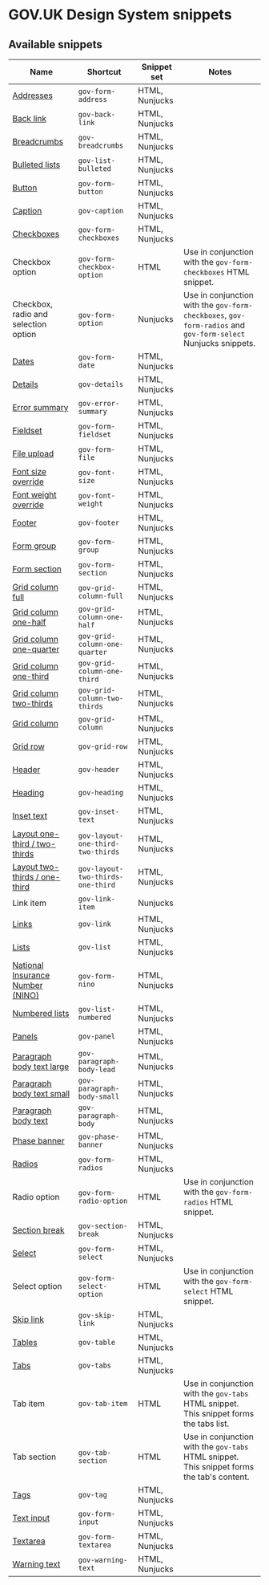 # GOV.UK Design System snippets

## Available snippets

|Name|Shortcut|Snippet set|Notes|
|-------------------------|-------------------------|---|---|
|[Addresses](https://design-system.service.gov.uk/patterns/addresses/)|`gov-form-address`|HTML, Nunjucks||
|[Back link](https://design-system.service.gov.uk/components/back-link/)|`gov-back-link`|HTML, Nunjucks||
|[Breadcrumbs](https://design-system.service.gov.uk/components/breadcrumbs/)|`gov-breadcrumbs`|HTML, Nunjucks||
|[Bulleted lists](https://design-system.service.gov.uk/styles/typography/#bulleted-lists)|`gov-list-bulleted`|HTML, Nunjucks||
|[Button](https://design-system.service.gov.uk/components/button/)|`gov-form-button`|HTML, Nunjucks||
|[Caption](https://design-system.service.gov.uk/styles/typography/#headings-with-captions)|`gov-caption`|HTML, Nunjucks||
|[Checkboxes](https://design-system.service.gov.uk/components/checkboxes/)|`gov-form-checkboxes`|HTML, Nunjucks||
|Checkbox option|`gov-form-checkbox-option`|HTML|Use in conjunction with the `gov-form-checkboxes` HTML snippet.|
|Checkbox, radio and selection option|`gov-form-option`|Nunjucks|Use in conjunction with the `gov-form-checkboxes`, `gov-form-radios` and `gov-form-select` Nunjucks snippets.|
|[Dates](https://design-system.service.gov.uk/components/date-input/)|`gov-form-date`|HTML, Nunjucks||
|[Details](https://design-system.service.gov.uk/components/details/)|`gov-details`|HTML, Nunjucks||
|[Error summary](https://design-system.service.gov.uk/components/error-summary/)|`gov-error-summary`|HTML, Nunjucks||
|[Fieldset](https://design-system.service.gov.uk/components/fieldset/)|`gov-form-fieldset`|HTML, Nunjucks||
|[File upload](https://design-system.service.gov.uk/components/file-upload/)|`gov-form-file`|HTML, Nunjucks||
|[Font size override](https://design-system.service.gov.uk/styles/typography/#font-size)|`gov-font-size`|HTML, Nunjucks||
|[Font weight override](https://design-system.service.gov.uk/styles/typography/#font-weight)|`gov-font-weight`|HTML, Nunjucks||
|[Footer](https://design-system.service.gov.uk/components/footer/)|`gov-footer`|HTML, Nunjucks||
|[Form group](https://design-system.service.gov.uk/)|`gov-form-group`|HTML, Nunjucks||
|[Form section](https://design-system.service.gov.uk/)|`gov-form-section`|HTML, Nunjucks||
|[Grid column full](https://design-system.service.gov.uk/styles/layout/#full-width)|`gov-grid-column-full`|HTML, Nunjucks||
|[Grid column one-half](https://design-system.service.gov.uk/styles/layout/#one-half)|`gov-grid-column-one-half`|HTML, Nunjucks||
|[Grid column one-quarter](https://design-system.service.gov.uk/styles/layout/#one-quarter)|`gov-grid-column-one-quarter`|HTML, Nunjucks||
|[Grid column one-third](https://design-system.service.gov.uk/styles/layout/#one-third)|`gov-grid-column-one-third`|HTML, Nunjucks||
|[Grid column two-thirds](https://design-system.service.gov.uk/styles/layout/#two-thirds)|`gov-grid-column-two-thirds`|HTML, Nunjucks||
|[Grid column](https://design-system.service.gov.uk/styles/layout/)|`gov-grid-column`|HTML, Nunjucks||
|[Grid row](https://design-system.service.gov.uk/styles/layout/)|`gov-grid-row`|HTML, Nunjucks||
|[Header](https://design-system.service.gov.uk/components/header/)|`gov-header`|HTML, Nunjucks||
|[Heading](https://design-system.service.gov.uk/styles/typography/#headings)|`gov-heading`|HTML, Nunjucks||
|[Inset text](https://design-system.service.gov.uk/components/inset-text/)|`gov-inset-text`|HTML, Nunjucks||
|[Layout one-third / two-thirds](https://design-system.service.gov.uk/styles/layout/#two-thirds-one-third)|`gov-layout-one-third-two-thirds`|HTML, Nunjucks||
|[Layout two-thirds / one-third](https://design-system.service.gov.uk/styles/layout/#two-thirds-one-third)|`gov-layout-two-thirds-one-third`|HTML, Nunjucks||
|Link item|`gov-link-item`|Nunjucks||
|[Links](https://design-system.service.gov.uk/styles/typography/#links)|`gov-link`|HTML, Nunjucks||
|[Lists](https://design-system.service.gov.uk/styles/typography/#lists)|`gov-list`|HTML, Nunjucks||
|[National Insurance Number (NINO)](https://design-system.service.gov.uk/patterns/national-insurance-numbers/)|`gov-form-nino`|HTML, Nunjucks||
|[Numbered lists](https://design-system.service.gov.uk/styles/typography/#numbered-lists)|`gov-list-numbered`|HTML, Nunjucks||
|[Panels](https://design-system.service.gov.uk/components/panel/)|`gov-panel`|HTML, Nunjucks||
|[Paragraph body text large](https://design-system.service.gov.uk/styles/typography/#lead-paragraph)|`gov-paragraph-body-lead`|HTML, Nunjucks||
|[Paragraph body text small](https://design-system.service.gov.uk/styles/typography/#body-small)|`gov-paragraph-body-small`|HTML, Nunjucks||
|[Paragraph body text](https://design-system.service.gov.uk/styles/typography/#body)|`gov-paragraph-body`|HTML, Nunjucks||
|[Phase banner](https://design-system.service.gov.uk/components/phase-banner/)|`gov-phase-banner`|HTML, Nunjucks||
|[Radios](https://design-system.service.gov.uk/components/radios/)|`gov-form-radios`|HTML, Nunjucks||
|Radio option|`gov-form-radio-option`|HTML|Use in conjunction with the `gov-form-radios` HTML snippet.|
|[Section break](https://design-system.service.gov.uk/styles/typography/#section-break)|`gov-section-break`|HTML, Nunjucks||
|[Select](https://design-system.service.gov.uk/components/select/)|`gov-form-select`|HTML, Nunjucks||
|Select option|`gov-form-select-option`|HTML|Use in conjunction with the `gov-form-select` HTML snippet.|
|[Skip link](https://design-system.service.gov.uk/components/skip-link/)|`gov-skip-link`|HTML, Nunjucks||
|[Tables](https://design-system.service.gov.uk/components/table/)|`gov-table`|HTML, Nunjucks||
|[Tabs](https://design-system.service.gov.uk/components/tabs/)|`gov-tabs`|HTML, Nunjucks||
|Tab item|`gov-tab-item`|HTML|Use in conjunction with the `gov-tabs` HTML snippet. This snippet forms the tabs list.|
|Tab section|`gov-tab-section`|HTML|Use in conjunction with the `gov-tabs` HTML snippet. This snippet forms the tab's content.|
|[Tags](https://design-system.service.gov.uk/components/tag/)|`gov-tag`|HTML, Nunjucks||
|[Text input](https://design-system.service.gov.uk/components/text-input/)|`gov-form-input`|HTML, Nunjucks||
|[Textarea](https://design-system.service.gov.uk/components/textarea/)|`gov-form-textarea`|HTML, Nunjucks||
|[Warning text](https://design-system.service.gov.uk/components/warning-text/)|`gov-warning-text`|HTML, Nunjucks||
